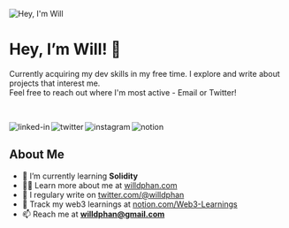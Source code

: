 <p align="center">

![Hey, I'm Will](https://user-images.githubusercontent.com/95723185/170179944-fe931093-255b-4c76-b651-35c4148682bf.png)
<h1 align="left">Hey, I’m Will! 👋 </h1>
<p align="left">Currently acquiring my dev skills in my free time. I explore and write about projects that interest me. <br>Feel free to reach out where I'm most active - Email or Twitter!</p>

<br>

[<img align="left" alt="linked-in" src="https://img.shields.io/badge/linkedin-%230077B5.svg?&style=for-the-badge&logo=linkedin&logoColor=white" />](https://www.linkedin.com/in/willphan/)
[<img align="left" alt="twitter" src="https://img.shields.io/badge/twitter-%231DA1F2.svg?&style=for-the-badge&logo=twitter&logoColor=white" />](https://twitter.com/willdphan)
[<img align="left" alt="instagram" src="https://img.shields.io/badge/Instagram-%231877F2.svg?&style=for-the-badge&logo=instagram&logoColor=white" />](https://www.instagram.com/wdphan/)
[<img align="left" alt="notion" src="https://img.shields.io/badge/notion-%2312100E.svg?&style=for-the-badge&logo=notion&logoColor=white" />](https://frost-sloop-bbc.notion.site/Web3-Learnings-54d10d04cee848e082cae8a62e7be8e2)

<br>

## About Me
<!-- LIST-ABOUT-ME:START -->
<p align="left">  </p>

- 🌱 I’m currently learning **Solidity**<br>
- 👨‍💻 Learn more about me at [willdphan.com](https://willphan.com/)<br>
- 📝 I regulary write on [twitter.com/@willdphan](https://twitter.com/willdphan)<br>
- 💠 Track my web3 learnings at [notion.com/Web3-Learnings](https://frost-sloop-bbc.notion.site/Web3-Learnings-54d10d04cee848e082cae8a62e7be8e2)<br>
- 📫 Reach me at **willdphan@gmail.com**
<br><br>
